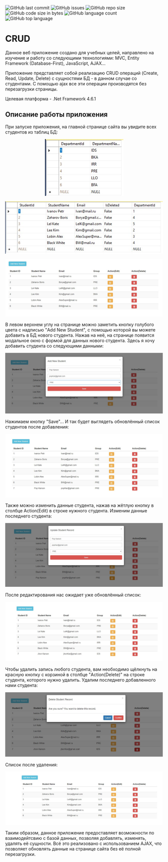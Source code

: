 ![GitHub last commit](https://img.shields.io/github/last-commit/MindTrader/CRUD?style=for-the-badge)
![GitHub issues](https://img.shields.io/github/issues/MindTrader/CRUD?style=for-the-badge)
![GitHub repo size](https://img.shields.io/github/repo-size/MindTrader/CRUD?style=for-the-badge)
![GitHub code size in bytes](https://img.shields.io/github/languages/code-size/MindTrader/CRUD?style=for-the-badge)
![GitHub language count](https://img.shields.io/github/languages/count/MindTrader/CRUD?style=for-the-badge)
![GitHub top language](https://img.shields.io/github/languages/top/MindTrader/CRUD?style=for-the-badge)

# CRUD
Данное веб приложение создано для учебных целей, направлено на изучение и работу со следующими технологиями: MVC, Entity Framework (Database-First), JavaScript, AJAX...

Приложение представляет собой реализацию CRUD операций (Create, Read, Update, Delete) с сущностями БД - в данном случае со студентами. С помощью ajax все эти операции производятся без перезагрузки страницы.

Целевая платформа - .Net Framework 4.6.1

## Описание работы приложения
При запуске приложения, на главной странице сайта вы увидите всех студентов из таблиц БД:
<p align="center"><img src="ScreenShots/departmentTables.jpg" alt="Таблица департаментов" title="Таблица департаментов"/></p>
<p align="center"><img src="ScreenShots/studentTables.jpg" alt="Таблица студентов" title="Таблица студентов"/></p>
<p align="center"><img src="ScreenShots/main.jpg" alt="Главная страница" title="Главная страница"/></p>

В левом верхнем углу на странице можно заметить кнопку голубого цвета с надписью "Add New Student", с помощью которой вы можете добавить в БД нового студента. Нажав на неё, на странице появится модальное окно с формой для данных нового студента. Здесь я хочу добавить студента со следующими данными:
<p align="center"><img src="ScreenShots/add.jpg" alt="Добавить студента" title="Добавить студента"/></p>

Нажимаем кнопку "Save"... И так будет выглядеть обновлённый список студентов после добавления:
<p align="center"><img src="ScreenShots/afterAdd.jpg" alt="Список после добавления нового студента" title="Список после добавления нового студента"/></p>

Также можно изменить данные студента, нажав на жётлую кнопку в столбце Action(Edit) в строке нужного студента. Изменим данные последнего студента:
<p align="center"><img src="ScreenShots/upd.jpg" alt="Изменить студента" title="Изменить студента"/></p>

После редактирования нас ожидает уже обновлённый список:
<p align="center"><img src="ScreenShots/afterUpd.jpg" alt="Список после редактирования студента" title="Список после редактирования студента"/></p>

Чтобы удалить запись любого студента, вам необходимо щёлкнуть на красную кнопку с корзиной в столбце "Action(Delete)" на строке студента, которого нужно удалить. Удалим последнего добавленного нами студента:
<p align="center"><img src="ScreenShots/del.jpg" alt="Удалить студента" title="Удалить студента"/></p>

Список после удаления:
<p align="center"><img src="ScreenShots/afterDel.jpg" alt="Список после удаления студента" title="Список после удаления студента"/></p>

Таким образом, данное приложение предоставляет возможности по взаимодейтсвию с базой данных, позволяя добавлять, изменять, удалять её сущности. Всё это реализовано с использованием AJAX, что позволяет обновлять данные на странице сайта без её полной перезагрузки.
